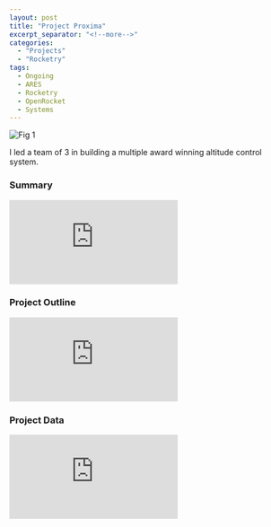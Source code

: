 ```yaml
---
layout: post
title: "Project Proxima"
excerpt_separator: "<!--more-->"
categories: 
  - "Projects"
  - "Rocketry"
tags:
  - Ongoing
  - ARES
  - Rocketry
  - OpenRocket
  - Systems
---
```


![Fig 1](/assets/Personal/CAPSTONE/AWARDS.jpg)

<!--more-->
I led a team of 3 in building a multiple award winning altitude control system. 

### Summary
<div class="video-container">
  <iframe class="embed-responsive-item" src="https://www.youtube-nocookie.com/embed/RHp1N10wn30?controls=0&amp;" frameborder="0" allowfullscreen></iframe>
</div>

### Project Outline
<div class="video-container">
  <iframe class="embed-responsive-item" src="https://www.youtube-nocookie.com/embed/BDzd80NBXLw?controls=0&amp;" frameborder="0" allowfullscreen></iframe>
</div>

### Project Data
<div class="video-container">
  <iframe class="embed-responsive-item" src="https://www.youtube-nocookie.com/embed/AyFIJKTPilQ?controls=0&amp;" frameborder="0" allowfullscreen></iframe>
</div>
